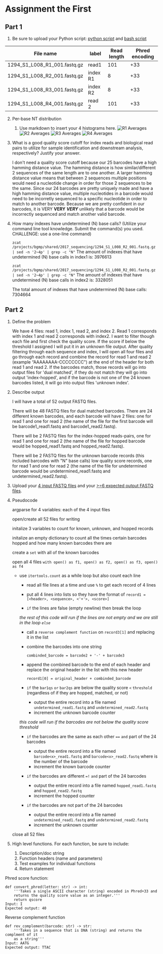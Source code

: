 # Assignment the First

## Part 1
1. Be sure to upload your Python script: [python script](./part1.py) and [bash script](./part1.sh)

| File name | label | Read length | Phred encoding |
|---|---|---|---|
| 1294_S1_L008_R1_001.fastq.gz |  read1 | 101 | +33 |
| 1294_S1_L008_R2_001.fastq.gz | index R1 | 8 | +33 |
| 1294_S1_L008_R3_001.fastq.gz | index R2 | 8 | +33 |
| 1294_S1_L008_R4_001.fastq.gz | read 2 | 101 | +33 |

2. Per-base NT distribution
    1. Use markdown to insert your 4 histograms here.
    ![R1 Averages](./1294_S1_L008_R1_001.png)
    ![R2 Averages](./1294_S1_L008_R2_001.png)
    ![R3 Averages](./1294_S1_L008_R3_001.png)
    ![R4 Averages](./1294_S1_L008_R4_001.png)
    
3. What is a good quality score cutoff for index reads and biological read pairs to utilize for sample identification and downstream analysis, respectively? Justify your answer.

    I don't need a quality score cutoff because our 25 barcodes have a high hamming distance value. The hamming distance is how similar/different 2 sequences of the same length are to one another. A larger hamming distance value means that between 2 sequences multiple positions would need a nucleotide change in order for those 2 sequences to be the same. Since our 24 barcodes are pretty uniquely made and have a high hamming distance value, multiple nucleotides in a barcode would need to be incorretly sequenced to a specific nucleotide in order to match to another barcode. Because we are pretty confident in our barcodes, it is VERY **VERY** ***VERY*** unlikely that a barcode would be incorrectly sequenced and match another valid barcode.

4. How many indexes have undetermined (N) base calls? (Utilize your command line tool knowledge. Submit the command(s) you used. CHALLENGE: use a one-line command)

    `zcat /projects/bgmp/shared/2017_sequencing/1294_S1_L008_R2_001.fastq.gz | sed -n '2~4p' | grep -c "N"`
    The amount of indexes that have undetermined (N) base calls in index1 is: 3976613

    `zcat /projects/bgmp/shared/2017_sequencing/1294_S1_L008_R2_001.fastq.gz | sed -n '2~4p' | grep -c "N"`
    The amount of indexes that have undetermined (N) base calls in index2 is: 3328051

    The total amount of indexes that have undetermined (N) base calls: 7304664


## Part 2
1. Define the problem

   We have 4 files: read 1, index 1, read 2, and index 2. Read 1 corresponds with index 1 and read 2 corresponds with index2. I want to filter though each file and first check the quality score. If the score if below the threshold I assigned I will put it in an unknown file output. After quality filtering through each sequence and index, I will open all four files and go through each record and combine the record for read 1 and read 2 (example “AAAAAAAA-CCCCCCCC") at the end of the header for both read 1 and read 2. If the barcodes match, those records will go into output files for 'dual matched', if they do not match they will go into output 'index-hopped', and if the barcode is not one of the 24 known barcodes listed, it will go into output files 'unknown index'. 
   
3. Describe output

   I will have a total of 52 output FASTQ files.

   There will be 48 FASTQ files for dual matched barcodes. There are 24 different known barcodes, and each barcode will have 2 files: one for read 1 and one for read 2 (the name of the file for the first barcode will be barcode1_read1.fastq and barcode1_read2.fastq).

   There will be 2 FASTQ files for the index-hopped reads-pairs, one for read 1 and one for read 2 (the name of the file for hopped barcode would be hopped_read1.fastq and hopped_read2.fastq).

   There will be 2 FASTQ files for the unknown barcode records (this included barcodes with "N" base calls) low quality score records, one for read 1 and one for read 2 (the name of the file for undetermined barcode would be undetermined_read1.fastq and undetermined_read2.fastq). 
   
5. Upload your [4 input FASTQ files](../TEST-input_FASTQ) and your [>=6 expected output FASTQ files](../TEST-output_FASTQ).

6. Pseudocode

   argparse for 4 variables: each of the 4 input files 
   
   open/create all 52 files for writing

   initalize 3 variables to count for known, unknown, and hopped records
   
   initalize an empty dictionary to count all the times certain barcodes hopped and how many known barcodes there are

   create a `set` with all of the known barcodes

   open all 4 files `with open() as f1, open() as f2, open() as f3, open() as f4`

    - use `itertools.count` as a while loop but also count each line

       - read all file lines at a time and use `%` to get each record of 4 lines

       - put all 4 lines into lists so they have the format of `record1 = [<header>, <sequence>, <'+'>, <score>]`

       - `if` the lines are false (empty newline) then break the loop

       *the rest of this code will run if the lines are not empty and we are still in the loop `else`*

       - call a `reverse complement function` on `record3[1]` and replacing it in the list
   
       - combine the barcodes into one string
   
           `combinded_barcode = barcode2 + '-' + barcode3`
   
        - append the combined barcode to the end of each header and replace the original header in the list with this new header

          `record1[0] = original_header + combinded_barcode`
   
        - `if` the `bar1qs` `or` `bar2qs` are below the quality score `<` `threshold` (regardless of if they are hopped, matched, or not)

           - output the entire record into a file named `undetermined_read1.fastq` and `undetermined_read2.fastq`
           - increment the unknown barcode counter

       *this code will run if the barcodes are not below the quality score threshold*
   
       - `if` the barcodes are the same as each other `==` `and` part of the 24 barcodes

         - output the entire record into a file named `barcode<x>_read1.fastq` and `barcode<x>_read2.fastq` where <x> is the number of the barcode
         - increment the known barcode counter
     
       - `if` the barcodes are different `=!` `and` part of the 24 barcodes

         - output the entire record into a file named `hopped_read1.fastq` and `hopped_read2.fastq`
         - increment the hopped counter
     
       - `if` the barcodes are not part of the 24 barcodes
     
         - output the entire record into a file named `undetermined_read1.fastq` and `undetermined_read2.fastq`
         - increment the unknown counter
    
   close all 52 files
   

8. High level functions. For each function, be sure to include:
    1. Description/doc string
    2. Function headers (name and parameters)
    3. Test examples for individual functions
    4. Return statement

Phred score function:
  
    def convert_phred(letter: str) -> int:
        '''Takes a single ASCII character (string) encoded in Phred+33 and
        returns the quality score value as an integer.'''
        return qscore
    Input: I
    Expected output: 40
       
Reverse complement function

    def rev_complement(barcode: str) -> str:
        '''Takes in a sequence that is DNA (string) and returns the complment of it
        as a string'''
    Input: AATG
    Expected output: TTAC

